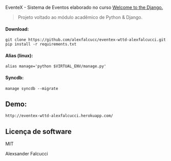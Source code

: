 EventeX - Sistema de Eventos elaborado no curso <a href="http://welcometothedjango.com.br/" target="_blank">Welcome to the Django.</a>
<br />

>Projeto voltado ao módulo acadêmico de Python & Django. 

#### Download:

    git clone https://github.com/alexfalcucc/eventex-wttd-alexfalcucci.git
    pip install -r requirements.txt
    
#### Alias (linux):

    alias manage='python $VIRTUAL_ENV/manage.py'
    
#### Syncdb:

    manage syncdb --migrate
Demo:
----
    
    http://eventex-wttd-alexfalcucci.herokuapp.com/
    
    
Licença de software
----

MIT


Alexsander Falcucci
    
